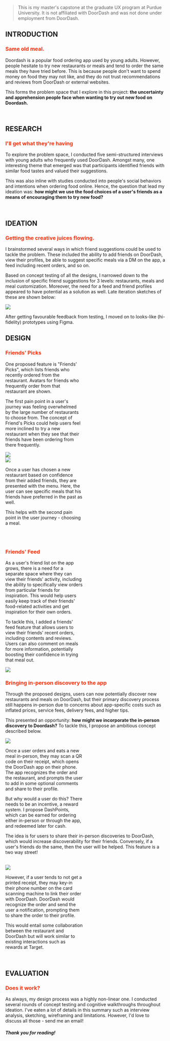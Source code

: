 > This is my master's capstone at the graduate UX program at Purdue University. It is not affiliated with DoorDash and was not done under employment from DoorDash.

<h2 class="sub-heading"> INTRODUCTION </h2>
<h3 style="color:#FF2F0A;"> Same old meal. </h3>

Doordash is a popular food ordering app used by young adults. However, people hesitate to try new restaurants or meals and tend to order the same meals they have tried before. This is because people don't want to spend money on food they may not like, and they do not trust recommendations and reviews from DoorDash or external websites.

This forms the problem space that I explore in this project: **the uncertainty and apprehension people face when wanting to try out
new food on Doordash.**

<br>

<h2 class="sub-heading"> RESEARCH </h2>
<h3 style="color:#FF2F0A;"> I'll get what they're having </h3>

To explore the problem space, I conducted five semi-structured interviews with young adults who frequently used DoorDash. Amongst many, one interesting theme that emerged was that participants identified friends with similar food tastes and valued their suggestions.

This was also inline with studies conducted into people's social behaviors and intentions when ordering food online. Hence, the question that lead my ideation was: **how might we use the food choices of a user's friends as a means of encouraging them to try new food?**

<br/>

<h2 class="sub-heading"> IDEATION </h2>
<h3 style="color:#FF2F0A;"> Getting the creative juices flowing. </h3>

I brainstormed several ways in which friend suggestions could be used to tackle the problem. These included the ability to add friends on DoorDash, view their profiles, be able to suggest specific meals via a DM on the app, a feed including recent orders, and so on.

Based on concept testing of all the designs, I narrowed down to the inclusion of specific friend suggestions for 3 levels: restaurants, meals and meal customization. Moreover, the need for a feed and friend profiles appeared to have potential as a solution as well. Late iteration sketches of these are shown below:

<div class="flex justify-center w-full">
            <img loading="lazy" class="w-4/5" src="/info/works/doordash-capstone/doordash-sketches.jpeg" />
</div>

After getting favourable feedback from testing, I moved on to looks-like (hi-fidelity) prototypes using Figma.

<h2 class="sub-heading"> DESIGN </h2>
<h3 style="color:#FF2F0A;"> Friends' Picks </h3>

<div class="flex justify-between mb-10"> 
    <div style="width: 48%" class="flex flex-col justify-evenly">

One proposed feature is "Friends' Picks", which lists friends who recently ordered
from the restaurant. Avatars for friends who frequently order from that restaurant are
shown.

The first pain point in a user's journey was feeling overwhelmed by the large number of restaurants to choose from. The concept of Friend's Picks could help users feel more inclined to try a new restaurant when they see that their friends have been ordering from there frequently.

</div>

<div style="width: 48%" class="flex justify-center mb-10">
<img loading="lazy" class="w-full" src="/info/works/doordash-capstone/gif1.gif" />
</div>
</div>

<div class="flex justify-between"> 
        <div style="width: 48%" class="flex justify-center">
            <img loading="lazy" class="w-full" src="/info/works/doordash-capstone/gif2.gif" />
        </div>
<div style="width: 48%" class="flex flex-col justify-center">

Once a user has chosen a new restaurant based on confidence from their
added friends, they are presented with the menu. Here, the user can see
specific meals that his friends have preferred in the past as well.

This helps with the second pain point in the user journey - choosing a meal.

</div>
</div>
<br><br>

<h3 style="color:#FF2F0A;"> Friends' Feed </h3>

<div class="flex justify-between"> 
    <div style="width: 48%" class="flex flex-col justify-evenly">

As a user's friend list on the app grows, there is a need for a separate space where they can view their friends' activity, including the ability to specifically view orders from particular friends for inspiration. This would help users easily keep track of their friends' food-related activities and get inspiration for their own orders.

To tackle this, I added a friends' feed feature that allows users to view their friends' recent orders, including contents and reviews. Users can also comment on meals for more information, potentially boosting their confidence in trying that meal out.

</div>
<div style="width: 48%" class="flex justify-center mb-10">
<img loading="lazy" class="w-full" src="/info/works/doordash-capstone/gif3.gif" />
</div>
</div>

<h3 style="color:#FF2F0A;"> Bringing in-person discovery to the app </h3>

Through the proposed designs, users can now potentially discover new restaurants and meals on DoorDash, but their primary discovery process still happens in-person due to concerns about app-specific costs such as inflated prices, service fees, delivery fees, and higher tips.

This presented an opportunity: **how might we incorporate the in-person discovery to Doordash?** To tackle this, I propose an ambitious concept described below.

<div class="flex justify-between"> 
        <div style="width: 48%" class="flex justify-center">
            <img loading="lazy" class="w-full" src="/info/works/doordash-capstone/gif4.gif" />
        </div>
<div style="width: 48%" class="flex flex-col justify-center">

Once a user orders and eats a new meal in-person, they may scan a QR code on their receipt, which opens the DoorDash app on their phone. The app recognizes the order and the restaurant, and prompts the user to add in some optional comments and share to their profile.

But why would a user do this? There needs to be an incentive, a reward system. I propose DashPoints, which can be earned for ordering either in-person or through the app, and redeemed later for cash.

</div>
</div>

The idea is for users to share their in-person discoveries to DoorDash, which would increase discoverability for their friends. Conversely, if a user's friends do the same, then the user will be helped. This feature is a two way street!

<br/>

<div class="flex justify-between"> 
        <div style="width: 48%" class="flex justify-center">
            <img loading="lazy" class="w-full" src="/info/works/doordash-capstone/notification.png" />
        </div>
<div style="width: 48%" class="flex flex-col justify-center">

However, if a user tends to not get a printed receipt, they may key-in their phone number on the card scanning machine to link their order with DoorDash. DoorDash would recognize the order and send the user a notification, prompting them to share the order to their profile.

This would entail some collaboration between the restaurant and DoorDash but will work similar to existing interactions such as rewards at Target.

</div>
</div>
<br/>

<h2 class="sub-heading"> EVALUATION </h2>
<h3 style="color:#FF2F0A;"> Does it work? </h3>

As always, my design process was a highly non-linear one. I conducted several rounds of concept testing and cognitive walkthroughs throughout ideation. I've eaten a lot of details in this summary such as interview analysis, sketching, wireframing and limitations. However, I'd love to discuss all those - send me an email!

<h5 class="flex justify-center"> Thank you for reading! </h5>

